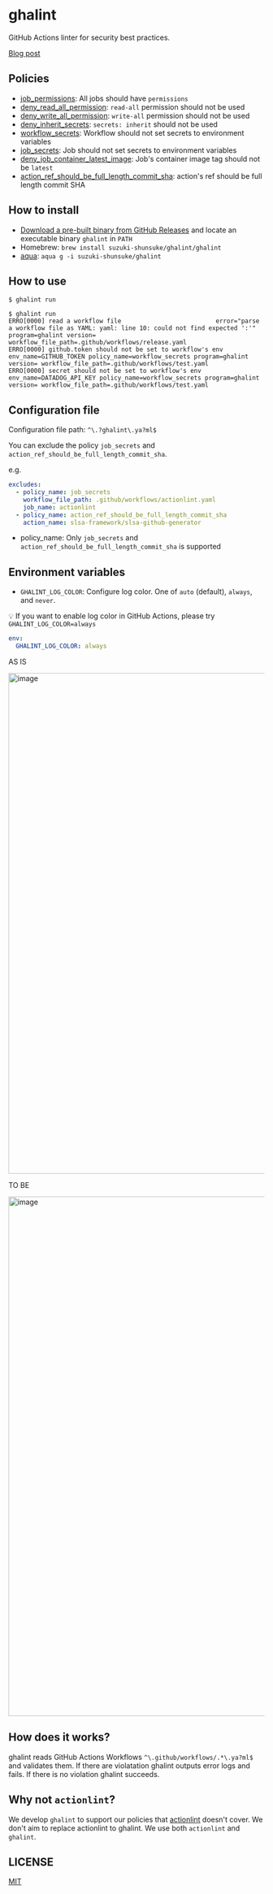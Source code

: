 # ghalint

GitHub Actions linter for security best practices.

[Blog post](https://dev.to/suzukishunsuke/minimize-the-scope-of-secrets-and-permissions-in-github-actions-444b)

## Policies

- [job_permissions](docs/policies/001.md): All jobs should have `permissions`
- [deny_read_all_permission](docs/policies/002.md): `read-all` permission should not be used
- [deny_write_all_permission](docs/policies/003.md): `write-all` permission should not be used
- [deny_inherit_secrets](docs/policies/004.md): `secrets: inherit` should not be used
- [workflow_secrets](docs/policies/005.md): Workflow should not set secrets to environment variables
- [job_secrets](docs/policies/006.md): Job should not set secrets to environment variables
- [deny_job_container_latest_image](docs/policies/007.md): Job's container image tag should not be `latest`
- [action_ref_should_be_full_length_commit_sha](docs/policies/008.md): action's ref should be full length commit SHA

## How to install

- [Download a pre-built binary from GitHub Releases](https://github.com/suzuki-shunsuke/ghalint/releases) and locate an executable binary `ghalint` in `PATH`
- Homebrew: `brew install suzuki-shunsuke/ghalint/ghalint`
- [aqua](https://aquaproj.github.io/): `aqua g -i suzuki-shunsuke/ghalint`

## How to use

```console
$ ghalint run
```

```console
$ ghalint run
ERRO[0000] read a workflow file                          error="parse a workflow file as YAML: yaml: line 10: could not find expected ':'" program=ghalint version= workflow_file_path=.github/workflows/release.yaml
ERRO[0000] github.token should not be set to workflow's env  env_name=GITHUB_TOKEN policy_name=workflow_secrets program=ghalint version= workflow_file_path=.github/workflows/test.yaml
ERRO[0000] secret should not be set to workflow's env    env_name=DATADOG_API_KEY policy_name=workflow_secrets program=ghalint version= workflow_file_path=.github/workflows/test.yaml
```

## Configuration file

Configuration file path: `^\.?ghalint\.ya?ml$`

You can exclude the policy `job_secrets` and `action_ref_should_be_full_length_commit_sha`.

e.g.

```yaml
excludes:
  - policy_name: job_secrets
    workflow_file_path: .github/workflows/actionlint.yaml
    job_name: actionlint
  - policy_name: action_ref_should_be_full_length_commit_sha
    action_name: slsa-framework/slsa-github-generator
```

* policy_name: Only `job_secrets` and `action_ref_should_be_full_length_commit_sha` is supported

## Environment variables

* `GHALINT_LOG_COLOR`: Configure log color. One of `auto` (default), `always`, and `never`.

💡 If you want to enable log color in GitHub Actions, please try `GHALINT_LOG_COLOR=always` 

```yaml
env:
  GHALINT_LOG_COLOR: always
```

AS IS

<img width="986" alt="image" src="https://user-images.githubusercontent.com/13323303/216190768-cb09597f-5669-4907-b443-78d96b4491ab.png">

TO BE

<img width="1023" alt="image" src="https://user-images.githubusercontent.com/13323303/216190842-0c015088-dda2-4e6f-8dbe-2db89cfbf438.png">

## How does it works?

ghalint reads GitHub Actions Workflows `^\.github/workflows/.*\.ya?ml$` and validates them.
If there are violatation ghalint outputs error logs and fails.
If there is no violation ghalint succeeds.

## Why not `actionlint`?

We develop `ghalint` to support our policies that [actionlint](https://github.com/rhysd/actionlint) doesn't cover.
We don't aim to replace actionlint to ghalint. We use both `actionlint` and `ghalint`.

## LICENSE

[MIT](LICENSE)
